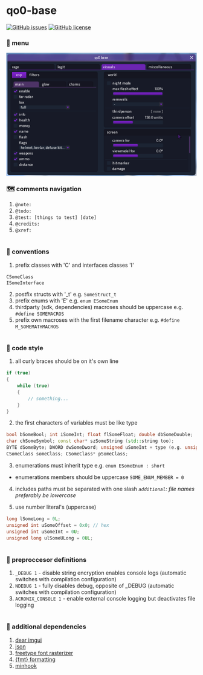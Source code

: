 # qo0-base
<a href="https://github.com/rollraw/qo0-base/issues"><img alt="GitHub issues" src="https://img.shields.io/github/issues/rollraw/qo0-base?color=blueviolet"></a>
<a href="https://github.com/rollraw/qo0-base/blob/master/LICENSE"><img alt="GitHub license" src="https://img.shields.io/github/license/rollraw/qo0-base?color=blueviolet"></a>

### :space_invader: menu
<img src="./resources/menu.png" alt="qo0-base" align="center">

### :world_map: comments navigation
1. `@note:`
2. `@todo:`
3. `@test: [things to test] [date]`
4. `@credits:`
5. `@xref:`

#

### :test_tube: conventions
1. prefix classes with 'C' and interfaces classes 'I'
```
CSomeClass
ISomeInterface
```
2. postfix structs with '_t' e.g. `SomeStruct_t`
3. prefix enums with 'E' e.g. `enum ESomeEnum`
4. thirdparty (sdk, dependencies) macroses should be uppercase e.g. `#define SOMEMACROS`
5. prefix own macroses with the first filename character e.g. `#define M_SOMEMATHMACROS`

#

### :page_facing_up: code style
1. all curly braces should be on it's own line
```cpp
if (true)
{
	while (true)
	{
		// something...
	}
}
```

2. the first characters of variables must be like type
```cpp
bool bSomeBool; int iSomeInt; float flSomeFloat; double dbSomeDouble;
char chSomeSymbol; const char* szSomeString (std::string too);
BYTE dSomeByte; DWORD dwSomeDword; unsigned uSomeInt + type (e.g. unsigned long ulOffset);
CSomeClass someClass; CSomeClass* pSomeClass;
```

3. enumerations must inherit type e.g. `enum ESomeEnum : short`
 - enumerations members should be uppercase `SOME_ENUM_MEMBER = 0`

4. includes paths must be separated with one slash *`additional`: file names preferably be lowercase*

5. use number literal's (uppercase)
```cpp
long lSomeLong = 0L;
unsigned int uSomeOffset = 0x0; // hex
unsigned int uSomeInt = 0U;
unsigned long ulSomeULong = 0UL;
```

#

### :bookmark: preproccesor definitions
1. `_DEBUG 1` - disable string encryption enables console logs (automatic switches with compilation configuration)
2. `NDEBUG 1` - fully disables debug, opposite of _DEBUG (automatic switches with compilation configuration)
3. `ACRONIX_CONSOLE 1` - enable external console logging but deactivates file logging

#

### :balloon: additional dependencies
1. [dear imgui](https://github.com/ocornut/imgui/)
2. [json](https://github.com/nlohmann/json/)
3. [freetype font rasterizer](https://www.freetype.org/)
4. [{fmt} formatting](https://github.com/fmtlib/fmt/)
5. [minhook](https://github.com/TsudaKageyu/minhook)